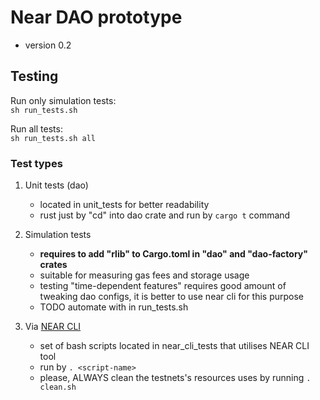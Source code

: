 # Near DAO prototype

- version 0.2

## Testing

Run only simulation tests:  
`sh run_tests.sh`  

Run all tests:  
`sh run_tests.sh all`

### Test types

1. Unit tests (dao)
    - located in unit_tests for better readability
    - rust just by "cd" into dao crate and run by `cargo t` command

2. Simulation tests
    - **requires to add "rlib" to Cargo.toml in "dao" and "dao-factory" crates**
    - suitable for measuring gas fees and storage usage
    - testing "time-dependent features" requires good amount of tweaking dao configs, it is better to use near cli for this purpose
    - TODO automate with in run_tests.sh

3. Via [NEAR CLI](https://docs.near.org/docs/tools/near-cli)
    - set of bash scripts located in near_cli_tests that utilises NEAR CLI tool
    - run by `. <script-name>`
    - please, ALWAYS clean the testnets's resources uses by running `. clean.sh`
